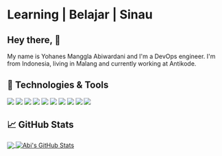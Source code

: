 # Learning | Belajar | Sinau

## Hey there, :wave:
My name is Yohanes Manggla Abiwardani and I'm a DevOps engineer. I'm from Indonesia, living in Malang and currently working at Antikode.

## 🔧 Technologies & Tools
![](https://img.shields.io/badge/OS-Linux-informational?style=flat&logo=linux&logoColor=white&color=00FFFF)
![](https://img.shields.io/badge/Code-JavaScript-informational?style=flat&logo=javascript&logoColor=white&color=00FFFF)
![](https://img.shields.io/badge/Code-Golang-informational?style=flat&logo=go&logoColor=white&color=00FFFF)
![](https://img.shields.io/badge/Shell-Bash-informational?style=flat&logo=gnu-bash&logoColor=white&color=00FFFF)
![](https://img.shields.io/badge/Tools-PostgreSQL-informational?style=flat&logo=postgresql&logoColor=white&color=00FFFF)
![](https://img.shields.io/badge/Tools-MySQL-informational?style=flat&logo=mysql&logoColor=white&color=00FFFF)
![](https://img.shields.io/badge/Tools-Docker-informational?style=flat&logo=docker&logoColor=white&color=00FFFF)
![](https://img.shields.io/badge/Tools-Kubernetes-informational?style=flat&logo=kubernetes&logoColor=white&color=00FFFF)
![](https://img.shields.io/badge/Cloud-Digital_Ocean-informational?style=flat&logo=digitalocean&logoColor=white&color=00FFFF)
![](https://img.shields.io/badge/Cloud-Amazon_Web_Service-informational?style=flat&logo=amazonaws&logoColor=white&color=00FFFF)

## &#x1f4c8; GitHub Stats

<a href="https://github.com/abiwardanii/abiwardanii">
  <img align="center" src="https://github-readme-stats.vercel.app/api/top-langs/?username=abiwardanii&hide=php,html,css,blade,title_color=ffffff&text_color=c9cacc&icon_color=2bbc8a&bg_color=1d1f21" />
</a>
<a href="https://github.com/abiwardanii/abiwardanii">
  <img align="center" src="https://github-readme-stats.vercel.app/api?username=abiwardanii&show_icons=true&line_height=27&count_private=true&title_color=ffffff&text_color=c9cacc&icon_color=00FFFF&bg_color=1d1f21" alt="Abi's GitHub Stats" />
</a>
